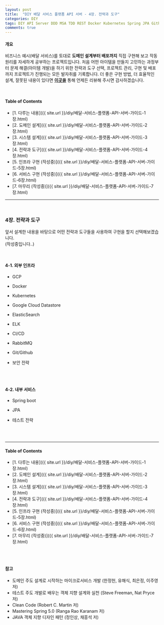 ```yaml
---
layout: post
title:  "DIY 배달 서비스 플랫폼 API 서버 - 4장. 전략과 도구"
categories: DIY
tags: DIY API Server DDD MSA TDD REST Docker Kubernetes Spring JPA Github-Actions CI/CD
comments: true
---
```


#### 개요

비즈니스 예시(배달 서비스)를 토대로 **도메인 설계부터 배포까지** 
직접 구현해 보고 작동 원리를 자세하게 공부하는 프로젝트입니다. 
처음 어떤 아이템을 만들지 고민하는 과정부터 문제 해결(아이템 개발)을 하기 위한 전략과 도구 선택, 
프로젝트 관리, 구현 및 배포까지 프로젝트가 진행되는 모든 발자취를 기록합니다. 
더 좋은 구현 방법, 더 효율적인 설계, 잘못된 내용이 있다면 **[이곳을](https://github.com/cholnh/delivery-platform-server-guide/issues)** 
통해 언제든 리뷰해 주시면 감사하겠습니다.

<br/>

#### Table of Contents

- [1. 다루는 내용]({{ site.url }}/diy/배달-서비스-플랫폼-API-서버-가이드-1장.html)
- [2. 도메인 설계]({{ site.url }}/diy/배달-서비스-플랫폼-API-서버-가이드-2장.html)
- [3. 시스템 설계]({{ site.url }}/diy/배달-서비스-플랫폼-API-서버-가이드-3장.html)
- [4. 전략과 도구]({{ site.url }}/diy/배달-서비스-플랫폼-API-서버-가이드-4장.html)
- [5. 인프라 구현 (작성중)]({{ site.url }}/diy/배달-서비스-플랫폼-API-서버-가이드-5장.html)
- [6. 서비스 구현 (작성중)]({{ site.url }}/diy/배달-서비스-플랫폼-API-서버-가이드-6장.html)
- [7. 마무리 (작성중)]({{ site.url }}/diy/배달-서비스-플랫폼-API-서버-가이드-7장.html)

<hr/><br/>

### 4장. 전략과 도구
앞서 설계한 내용을 바탕으로 어떤 전략과 도구들을 사용하여 구현을 할지 선택해보겠습니다.  
(작성중입니다..)

<br/>

#### 4-1. 외부 인프라

- GCP

- Docker

- Kubernetes

- Google Cloud Datastore

- ElasticSearch

- ELK

- CI/CD

- RabbitMQ

- Git/Github

- 보안 전략

<br/><br/>

#### 4-2. 내부 서비스

- Spring boot

- JPA

- 테스트 전략

<br/><br/>

---

#### Table of Contents

- [1. 다루는 내용]({{ site.url }}/diy/배달-서비스-플랫폼-API-서버-가이드-1장.html)
- [2. 도메인 설계]({{ site.url }}/diy/배달-서비스-플랫폼-API-서버-가이드-2장.html)
- [3. 시스템 설계]({{ site.url }}/diy/배달-서비스-플랫폼-API-서버-가이드-3장.html)
- [4. 전략과 도구]({{ site.url }}/diy/배달-서비스-플랫폼-API-서버-가이드-4장.html)
- [5. 인프라 구현 (작성중)]({{ site.url }}/diy/배달-서비스-플랫폼-API-서버-가이드-5장.html)
- [6. 서비스 구현 (작성중)]({{ site.url }}/diy/배달-서비스-플랫폼-API-서버-가이드-6장.html)
- [7. 마무리 (작성중)]({{ site.url }}/diy/배달-서비스-플랫폼-API-서버-가이드-7장.html)

<br/><br/>

#### 참고

- 도메인 주도 설계로 시작하는 마이크로서비스 개발 (한정헌, 유해식, 최은정, 이주영 저)
- 테스트 주도 개발로 배우는 객체 지향 설계와 실천 (Steve Freeman, Nat Pryce 저)
- Clean Code (Robert C. Martin 저)
- Mastering Spring 5.0 (Ranga Rao Karanam 저)
- JAVA 객체 지향 디자인 패턴 (정인상, 채흥석 저)
